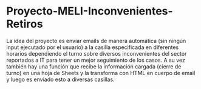 # Proyecto-MELI-Inconvenientes-Retiros
La idea del proyecto es enviar emails de manera automática (sin ningún input ejecutado por el usuario) a la casilla especificada en diferentes horarios dependiendo el turno sobre diversos inconvenientes del sector reportados a IT para tener un mejor seguimiento de los casos. A su vez también hay una función que recibe la información cargada (cierre de turno) en una hoja de Sheets y la transforma con HTML en cuerpo de email y luego es enviado esto a diversas casillas.
